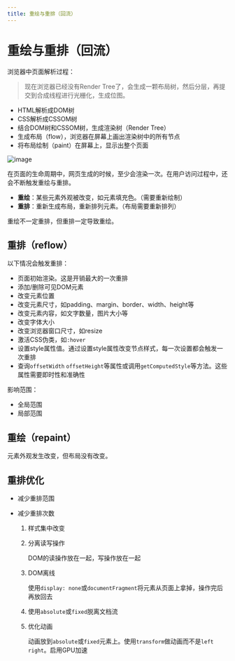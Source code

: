```yaml
---
title: 重绘与重排（回流）
---
```


# 重绘与重排（回流）

浏览器中页面解析过程：

> 现在浏览器已经没有Render Tree了，会生成一颗布局树，然后分层，再提交到合成线程进行光栅化，生成位图。

- HTML解析成DOM树
- CSS解析成CSSOM树
- 结合DOM树和CSSOM树，生成渲染树（Render Tree）
- 生成布局（flow），浏览器在屏幕上画出渲染树中的所有节点
- 将布局绘制（paint）在屏幕上，显示出整个页面

![image](https://s2.loli.net/2023/08/16/fS1blKAEmpU4PID.webp)

在页面的生命周期中，网页生成的时候，至少会渲染一次。在用户访问过程中，还会不断触发重绘与重排。

- **重绘**：某些元素外观被改变，如元素填充色。（需要重新绘制）
- **重排**：重新生成布局，重新排列元素。（布局需要重新排列）

重绘不一定重排，但重排一定导致重绘。

## 重排（reflow）

以下情况会触发重排：

- 页面初始渲染。这是开销最大的一次重排
- 添加/删除可见DOM元素
- 改变元素位置
- 改变元素尺寸，如padding、margin、border、width、height等
- 改变元素内容，如文字数量，图片大小等
- 改变字体大小
- 改变浏览器窗口尺寸，如resize
- 激活CSS伪类，如`:hover`
- 设置style属性值。通过设置style属性改变节点样式，每一次设置都会触发一次重排
- 查询`offsetWidth` `offsetHeight`等属性或调用`getComputedStyle`等方法。这些属性需要即时性和准确性

影响范围：

- 全局范围
- 局部范围

## 重绘（repaint）

元素外观发生改变，但布局没有改变。

## 重排优化

- 减少重排范围

- 减少重排次数

  1. 样式集中改变

  2. 分离读写操作

     DOM的读操作放在一起，写操作放在一起

  3. DOM离线

     使用`display: none`或`documentFragment`将元素从页面上拿掉，操作完后再放回去

  4. 使用`absolute`或`fixed`脱离文档流

  5. 优化动画

     动画放到`absolute`或`fixed`元素上。使用`transform`做动画而不是`left` `right`。启用GPU加速
